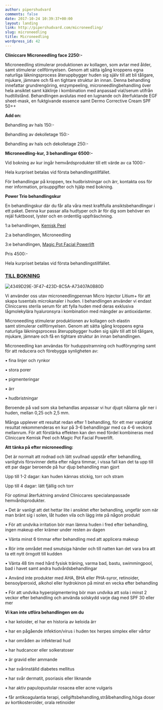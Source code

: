 ```yaml
---
author: pipershudvard
comments: false
date: 2017-10-24 10:39:37+00:00
layout: landing
link: http://pipershudvard.com/microneedling/
slug: microneedling
title: Microneedling
wordpress_id: 42
---
```


**Cliniccare Microneedling face 2250:-**

Microneedling stimulerar produktionen av kollagen, som avtar med ålder, samt stimulerar cellförnyelsen. Genom att sätta igång kroppens egna naturliga läkningsprocess återuppbygger huden sig själv till att bli tåligare, mjukare, jämnare och få en tightare struktur än innan. Denna behandling innefattar grundrengöring, enzympeeling, microneedlingbehandling över hela ansiktet samt käklinje i kombination med anpassad vial/serum utifrån hudtillstånd. Behandlingen avslutas med en lugnande och återfuktande EGF sheet-mask, en fuktgivande essence samt Dermo Corrective Cream SPF 50++

**Add on:**

Behandling av hals 150:-

Behandling av dekolletage 150:-

Behandling av hals och dekolletage 250:-

**Microneedling-kur, 3 behandlingar 6500:-**

Vid bokning av kur ingår hemvårdsprodukter till ett värde av ca 1000:-

Hela kurpriset betalas vid första behandlingstillfället.

För behandlingar på kroppen, tex hudbristningar och ärr, kontakta oss för mer information, prisuppgifter och hjälp med bokning.

**Power Trio behandlingskur**

En behandlingskur där du får alla våra mest kraftfulla ansiktsbehandlingar i ett paket. Denna kur passar alla hudtyper och är för dig som behöver en rejäl fuktboost, lyster och en ordentlig uppfräschning.

1:a behandlingen, [Kemisk Peel](http://pipershudvard.com/kemisk-peel/)

2:a behandlingen, Microneedling

3:e behandlingen, [Magic Pot Facial Powerlift](http://pipershudvard.com/ansiktsbehandlingar-magic-pot/)

Pris 4500:-

Hela kurpriset betalas vid första behandlingstillfället.


### [TILL BOKNING](https://pipershudvard.wordpress.com/kontakta-oss/)


![4349D29E-3F47-423D-8C5A-A73407A0B80D](https://pipershudvard.files.wordpress.com/2018/01/4349d29e-3f47-423d-8c5a-a73407a0b80d.jpeg?w=450)

Vi använder oss utav microneedlingpennan Micro Injector Litium+ för att skapa tusentals microkanaler i huden. I behandlingen använder vi endast Cliniccares sterila serum för att fylla huden med deras exklusiva lågmolekylära hyaluronsyra i kombination med mängder av antioxidanter.

Microneedling stimulerar produktionen av kollagen och elastin samt stimulerar cellförnyelsen. Genom att sätta igång kroppens egna naturliga läkningsprocess återuppbygger huden sig själv till att bli tåligare, mjukare, jämnare och få en tightare struktur än innan behandlingen.

Microneedling kan användas för huduppstramning och hudföryngring samt för att reducera och förebygga synligheten av:

• fina linjer och rynkor

• stora porer

• pigmenteringar

• ärr

• hudbristningar

Beroende på vad som ska behandlas anpassar vi hur djupt nålarna går ner i huden, mellan 0,25 och 2,5 mm.

Många upplever ett resultat redan efter 1 behandling, för ett mer varaktigt resultat rekommenderas en kur på 3-6 behandlingar med ca 4-6 veckors mellanrum. För att förstärka effekten kan den med fördel kombineras med Cliniccare Kemisk Peel och Magic Pot Facial Powerlift.

**Att tänka på efter microneedling:**

Det är normalt att rodnad och lätt svullnad uppstår efter behandling, vanligtvis försvinner detta efter några timmar, i vissa fall kan det ta upp till ett par dagar beroende på hur djup behandling man gjort

Upp till 1-2 dagar: kan huden kännas stickig, torr och stram

Upp till 4 dagar: lätt fjällig och torr

För optimal återfuktning använd Cliniccares specialanpassade hemvårdsprodukter.

• Det är vanligt att det hettar lite i ansiktet efter behandling, ungefär som när man bränt sig i solen, låt huden vila och lägg inte på någon produkt

• För att undvika irritation bör man lämna huden i fred efter behandling, ingen makeup eller krämer under resten av dagen

• Vänta minst 6 timmar efter behandling med att applicera makeup

• Rör inte området med smutsiga händer och till natten kan det vara bra att ta ett nytt örngott till kudden

• Vänta 48 tim med hård fysisk träning, varma bad, bastu, swimmingpool, bad i havet samt andra hudvårdsbehandlingar

• Använd inte produkter med AHA, BHA eller PHA-syror, retinoider, bensoylperoxid, alkohol eller hydrokinon på minst en vecka efter behandling

• För att undvika hyperpigmentering bör man undvika att sola i minst 2 veckor efter behandling och använda solskydd varje dag med SPF 30 eller mer

**Vi kan inte utföra behandlingen om du**

• har keloider, el har en historia av keloida ärr

• har en pågående infektion/virus i huden tex herpes simplex eller vårtor

• har områden av infekterad hud

• har hudcancer eller solkeratoser

• är gravid eller ammande

• har svårinställd diabetes mellitus

• har svår dermatit, psoriasis eller liknande

• har aktiv papulopustular rosacea eller acne vulgaris

• får antikoagulantia terapi, cellgiftsbehandling,strålbehandling,höga doser av kortikosteroider, orala retinoider

